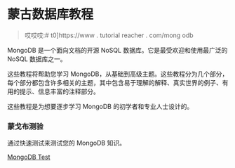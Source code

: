 # 蒙古数据库教程

> 哎哎哎:# t0]https://www . tutorial reacher . com/mong odb

MongoDB 是一个面向文档的开源 NoSQL 数据库。它是最受欢迎和使用最广泛的 NoSQL 数据库之一。

这些教程将帮助您学习 MongoDB，从基础到高级主题。这些教程分为几个部分，每个部分都包含许多相关的主题，其中包含易于理解的解释、真实世界的例子、有用的提示、信息丰富的注释部分。

这些教程是为想要逐步学习 MongoDB 的初学者和专业人士设计的。

### 蒙戈布测验

通过快速测试来测试您的 MongoDB 知识。

[MongoDB Test](/online-test/mongodb-test)